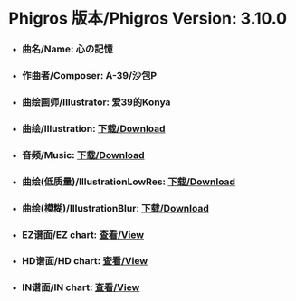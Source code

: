 
# Phigros 版本/Phigros Version:  3.10.0

- ### __曲名/Name:  心の記憶__

- ### __作曲者/Composer:  A-39/沙包P__

- ### __曲绘画师/Illustrator:  爱39的Konya__

- ### __曲绘/Illustration:  [下载/Download](https://github.com/Po6647A/PAR/releases/download/3.10.0/1054.png)__

- ### __音频/Music:  [下载/Download](https://github.com/Po6647A/PAR/releases/download/3.10.0/1678.ogg)__

- ### __曲绘(低质量)/IllustrationLowRes:  [下载/Download](https://github.com/Po6647A/PAR/releases/download/3.10.0/1546.png)__

- ### __曲绘(模糊)/IllustrationBlur:  [下载/Download](https://github.com/Po6647A/PAR/releases/download/3.10.0/1300.png)__


- ### __EZ谱面/EZ chart:  [查看/View](./EZ.json/index.html)__

- ### __HD谱面/HD chart:  [查看/View](./HD.json/index.html)__

- ### __IN谱面/IN chart:  [查看/View](./IN.json/index.html)__
